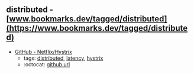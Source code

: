 distributed - [www.bookmarks.dev/tagged/distributed](https://www.bookmarks.dev/tagged/distributed)
---
* [GitHub - Netflix/Hystrix](https://github.com/Netflix/Hystrix)
    * tags: [distributed](../tagged/distributed.md), [latency](../tagged/latency.md), [hystrix](../tagged/hystrix.md)
    * :octocat: [github url](https://github.com/Netflix/Hystrix)
